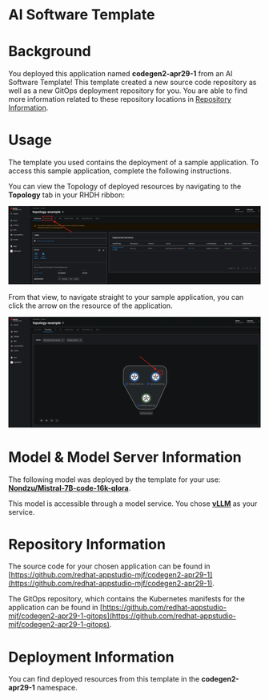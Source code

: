# AI Software Template

# Background

You deployed this application named **codegen2-apr29-1** from an AI Software Template! This template created a new source code repository as well as a new GitOps deployment repository for you. You are able to find more information related to these repository locations in [Repository Information](#repository-information).

# Usage

The template you used contains the deployment of a sample application. To access this sample application, complete the following instructions.

You can view the Topology of deployed resources by navigating to the **Topology** tab in your RHDH ribbon:

![Topology Ribbon](./images/topology-ribbon.png)

From that view, to navigate straight to your sample application, you can click the arrow on the resource of the application.

![Topology View Application Link](./images/topology-app-link.png)

# Model & Model Server Information
The following model was deployed by the template for your use: **[Nondzu/Mistral-7B-code-16k-qlora](https://huggingface.co/Nondzu/Mistral-7B-code-16k-qlora)**.

This model is accessible through a model service. You chose **[vLLM]( https://github.com/rh-aiservices-bu/llm-on-openshift/tree/main/llm-servers/vllm/gpu)** as your service.

# Repository Information

The source code for your chosen application can be found in [https://github.com/redhat-appstudio-mjf/codegen2-apr29-1](https://github.com/redhat-appstudio-mjf/codegen2-apr29-1).

The GitOps repository, which contains the Kubernetes manifests for the application can be found in 
[https://github.com/redhat-appstudio-mjf/codegen2-apr29-1-gitops](https://github.com/redhat-appstudio-mjf/codegen2-apr29-1-gitops). 

# Deployment Information

You can find deployed resources from this template in the **codegen2-apr29-1** namespace.
